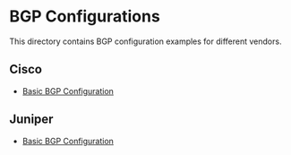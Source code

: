 # BGP Configurations

This directory contains BGP configuration examples for different vendors.

## Cisco
- [Basic BGP Configuration](./Cisco/bgp_basic_config.txt)

## Juniper
- [Basic BGP Configuration](./Juniper/bgp_basic_config.txt)
